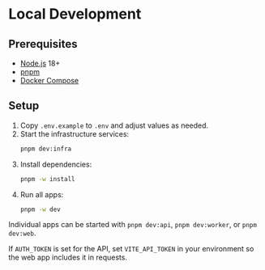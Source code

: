# Local Development

## Prerequisites

- [Node.js](https://nodejs.org/) 18+
- [pnpm](https://pnpm.io/)
- [Docker Compose](https://docs.docker.com/compose/)

## Setup

1. Copy `.env.example` to `.env` and adjust values as needed.
2. Start the infrastructure services:
   ```bash
   pnpm dev:infra
   ```
3. Install dependencies:
   ```bash
   pnpm -w install
   ```
4. Run all apps:
   ```bash
   pnpm -w dev
   ```

Individual apps can be started with `pnpm dev:api`, `pnpm dev:worker`, or `pnpm dev:web`.

If `AUTH_TOKEN` is set for the API, set `VITE_API_TOKEN` in your environment so the web app includes it in requests.
